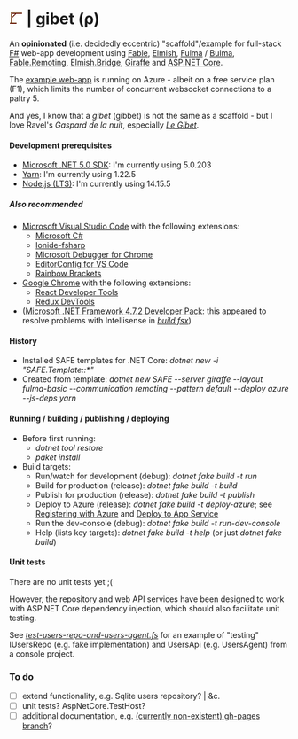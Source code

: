 # ![gibet](https://raw.githubusercontent.com/aornota/gibet/master/src/ui/public/gibet-24x24.png) | gibet (ρ)

An **opinionated** (i.e. decidedly eccentric) "scaffold"/example for full-stack [F#](http://fsharp.org/) web-app development using [Fable](http://fable.io/),
[Elmish](https://elmish.github.io/), [Fulma](https://fulma.github.io/Fulma/) / [Bulma](https://bulma.io/), [Fable.Remoting](https://github.com/Zaid-Ajaj/Fable.Remoting/),
[Elmish.Bridge](https://github.com/Nhowka/Elmish.Bridge/), [Giraffe](https://github.com/giraffe-fsharp/Giraffe/) and [ASP.NET Core](https://docs.microsoft.com/en-us/aspnet/core/).

The [example web-app](https://gibet.azurewebsites.net/) is running on Azure - albeit on a free service plan (F1), which limits the number of concurrent websocket connections to a
paltry 5.

And yes, I know that a _gibet_ (gibbet) is not the same as a scaffold - but I love Ravel's _Gaspard de la nuit_, especially _[Le Gibet](https://www.youtube.com/watch?v=vRQF490yyAY/)_.

#### Development prerequisites

- [Microsoft .NET 5.0 SDK](https://dotnet.microsoft.com/download/dotnet/5.0): I'm currently using 5.0.203
- [Yarn](https://yarnpkg.com/lang/en/docs/install/): I'm currently using 1.22.5
- [Node.js (LTS)](https://nodejs.org/en/download/): I'm currently using 14.15.5

##### Also recommended

- [Microsoft Visual Studio Code](https://code.visualstudio.com/download/) with the following extensions:
    - [Microsoft C#](https://marketplace.visualstudio.com/items?itemName=ms-vscode.csharp)
    - [Ionide-fsharp](https://marketplace.visualstudio.com/items?itemName=ionide.ionide-fsharp)
    - [Microsoft Debugger for Chrome](https://marketplace.visualstudio.com/items?itemName=msjsdiag.debugger-for-chrome)
    - [EditorConfig for VS Code](https://marketplace.visualstudio.com/items?itemName=editorconfig.editorconfig)
    - [Rainbow Brackets](https://marketplace.visualstudio.com/items?itemName=2gua.rainbow-brackets)
- [Google Chrome](https://www.google.com/chrome/) with the following extensions:
    - [React Developer Tools](https://chrome.google.com/webstore/detail/react-developer-tools/fmkadmapgofadopljbjfkapdkoienihi/)
    - [Redux DevTools](https://chrome.google.com/webstore/detail/redux-devtools/lmhkpmbekcpmknklioeibfkpmmfibljd/)
- ([Microsoft .NET Framework 4.7.2 Developer Pack](https://dotnet.microsoft.com/download/dotnet-framework/net472/): this appeared to resolve problems with Intellisense in
_[build.fsx](https://github.com/aornota/gibet/blob/master/build.fsx)_)

#### History

- Installed SAFE templates for .NET Core: _dotnet new -i "SAFE.Template::*"_
- Created from template: _dotnet new SAFE --server giraffe --layout fulma-basic --communication remoting --pattern default --deploy azure --js-deps yarn_

#### Running / building / publishing / deploying

- Before first running:
    - _dotnet tool restore_
    - _paket install_
- Build targets:
    - Run/watch for development (debug): _dotnet fake build -t run_
    - Build for production (release): _dotnet fake build -t build_
    - Publish for production (release): _dotnet fake build -t publish_
    - Deploy to Azure (release): _dotnet fake build -t deploy-azure_;
see [Registering with Azure](https://safe-stack.github.io/docs/legacy-template-azure-registration/) and [Deploy to App Service](https://safe-stack.github.io/docs/legacy-template-appservice/)
    - Run the dev-console (debug): _dotnet fake build -t run-dev-console_
    - Help (lists key targets): _dotnet fake build -t help_ (or just _dotnet fake build_)

#### Unit tests

There are no unit tests yet ;(

However, the repository and web API services have been designed to work with ASP.NET Core dependency injection, which should also facilitate unit testing.

See _[test-users-repo-and-users-agent.fs](https://github.com/aornota/gibet/blob/master/src/dev-console/test-users-repo-and-users-agent.fs)_ for an example of "testing" IUsersRepo
(e.g. fake implementation) and UsersApi (e.g. UsersAgent) from a console project.

### To do

- [ ] extend functionality, e.g. Sqlite users repository? | &c.
- [ ] unit tests? AspNetCore.TestHost?
- [ ] additional documentation, e.g. [(currently non-existent) gh-pages branch](https://aornota.github.io/gibet/)?
